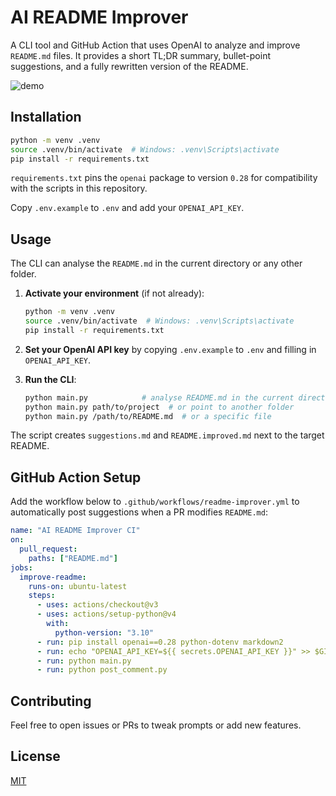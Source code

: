 # AI README Improver

A CLI tool and GitHub Action that uses OpenAI to analyze and improve `README.md` files. It provides a short TL;DR summary, bullet-point suggestions, and a fully rewritten version of the README.

![demo](https://via.placeholder.com/600x200.png?text=AI+README+Improver+Demo)

## Installation

```bash
python -m venv .venv
source .venv/bin/activate  # Windows: .venv\Scripts\activate
pip install -r requirements.txt
```

`requirements.txt` pins the `openai` package to version `0.28` for
compatibility with the scripts in this repository.

Copy `.env.example` to `.env` and add your `OPENAI_API_KEY`.

## Usage

The CLI can analyse the `README.md` in the current directory or any other folder.

1. **Activate your environment** (if not already):

   ```bash
   python -m venv .venv
   source .venv/bin/activate  # Windows: .venv\Scripts\activate
   pip install -r requirements.txt
   ```

2. **Set your OpenAI API key** by copying `.env.example` to `.env` and filling
   in `OPENAI_API_KEY`.

3. **Run the CLI**:

   ```bash
   python main.py            # analyse README.md in the current directory
   python main.py path/to/project  # or point to another folder
   python main.py /path/to/README.md  # or a specific file
   ```

The script creates `suggestions.md` and `README.improved.md` next to the target README.

## GitHub Action Setup

Add the workflow below to `.github/workflows/readme-improver.yml` to automatically post suggestions when a PR modifies `README.md`:

```yaml
name: "AI README Improver CI"
on:
  pull_request:
    paths: ["README.md"]
jobs:
  improve-readme:
    runs-on: ubuntu-latest
    steps:
      - uses: actions/checkout@v3
      - uses: actions/setup-python@v4
        with:
          python-version: "3.10"
      - run: pip install openai==0.28 python-dotenv markdown2
      - run: echo "OPENAI_API_KEY=${{ secrets.OPENAI_API_KEY }}" >> $GITHUB_ENV
      - run: python main.py
      - run: python post_comment.py
```

## Contributing

Feel free to open issues or PRs to tweak prompts or add new features.

## License

[MIT](LICENSE)
